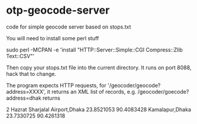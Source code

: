 otp-geocode-server
==================

code for simple geocode server based on stops.txt

You will need to install some perl stuff

sudo perl -MCPAN -e 'install "HTTP::Server::Simple::CGI Compress::Zlib Text::CSV"'

Then copy your stops.txt file into the current directory.
It runs on port 8088, hack that to change.

The program expects HTTP requests, for '/geocoder/geocode?address=XXXX', it returns an XML list of records, e.g.
/geocoder/goecode?address=dhak
returns 

<?xml version="1.0" encoding="UTF-8" standalone="yes"?>
<geocoderResults>
  <count>2</count>
  <results>
    <result>
        <description>Hazrat Sharjalal Airport,Dhaka</description>
        <lat>23.8521053</lat>
        <lng>90.4083428</lng>
    </result>
    <result>
        <description>Kamalapur,Dhaka</description>
        <lat>23.7330725</lat>
        <lng>90.4261318</lng>
    </result>
  </results>
</geocoderResults>
